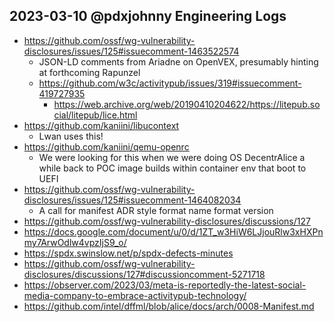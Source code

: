 ## 2023-03-10 @pdxjohnny Engineering Logs

- https://github.com/ossf/wg-vulnerability-disclosures/issues/125#issuecomment-1463522574
  - JSON-LD comments from Ariadne on OpenVEX, presumably hinting at forthcoming Rapunzel
  - https://github.com/w3c/activitypub/issues/319#issuecomment-419727935
    - https://web.archive.org/web/20190410204622/https://litepub.social/litepub/lice.html
- https://github.com/kaniini/libucontext
  - Lwan uses this!
- https://github.com/kaniini/qemu-openrc
  - We were looking for this when we were doing OS DecentrAlice a while back to POC image builds within container env that boot to UEFI
- https://github.com/ossf/wg-vulnerability-disclosures/issues/125#issuecomment-1464082034
  - A call for manifest ADR style format name format version
- https://github.com/ossf/wg-vulnerability-disclosures/discussions/127
- https://docs.google.com/document/u/0/d/1ZT_w3HiW6LJjouRlw3xHXPnmy7ArwOdlw4vpzIjS9_o/
- https://spdx.swinslow.net/p/spdx-defects-minutes
- https://github.com/ossf/wg-vulnerability-disclosures/discussions/127#discussioncomment-5271718
- https://observer.com/2023/03/meta-is-reportedly-the-latest-social-media-company-to-embrace-activitypub-technology/
- https://github.com/intel/dffml/blob/alice/docs/arch/0008-Manifest.md